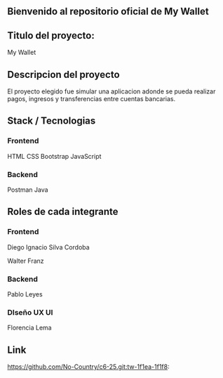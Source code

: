## Bienvenido al repositorio oficial de My Wallet

## Titulo del proyecto:
My Wallet

## Descripcion del proyecto

El proyecto elegido fue simular una aplicacion adonde se pueda realizar pagos, ingresos y transferencias entre cuentas bancarias.

## Stack / Tecnologias

### Frontend

HTML
CSS
Bootstrap
JavaScript

### Backend

Postman
Java

## Roles de cada integrante

### Frontend

Diego Ignacio Silva Cordoba

Walter Franz

### Backend

Pablo Leyes

### DIseño UX UI

Florencia Lema

## Link
<https://github.com/No-Country/c6-25.git:tw-1f1ea-1f1f8>:
